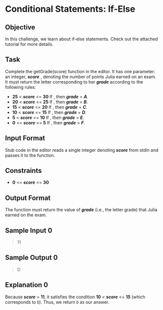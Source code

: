 # Conditional Statements: If-Else

## Objective
In this challenge, we learn about if-else statements. Check out the attached tutorial for more details.

## Task
Complete the getGrade(score) function in the editor. It has one parameter: an integer, ***score*** , denoting the number of points Julia earned on an exam. It must return the letter corresponding to her ***grade*** according to the following rules:

* **25** < ***score*** <= **30** If , then ***grade*** = ***A***.
* **20** < ***score*** <= **25** If , then ***grade*** = ***B***.
* **15** < ***score*** <= **20** If , then ***grade*** = ***C***.
* **10** < ***score*** <= **15** If , then ***grade*** = ***D***.
* **5** < ***score*** <= **10** If , then ***grade*** = ***E***.
* **0** <= ***score*** <= **5** If , then ***grade*** = ***F***.

## Input Format
Stub code in the editor reads a single integer denoting ***score*** from stdin and passes it to the function.

## Constraints
* **0** <= ***score*** <= **30**

## Output Format
The function must return the value of ***grade*** (i.e., the letter grade) that Julia earned on the exam.

## Sample Input 0
> 11

## Sample Output 0
> D

## Explanation 0
Because ***score*** = **11**, it satisfies the condition **10** < ***score*** <= **15** (which corresponds to `D`). Thus, we return `D` as our answer.
